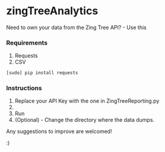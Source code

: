 # zingTreeAnalytics

Need to own your data from the Zing Tree API? - Use this

### Requirements 
1. Requests
2. CSV


```sh
[sudo] pip install requests
```

### Instructions
1. Replace your API Key with the one in ZingTreeReporting.py 
2. 
3. Run 
4. (Optional) - Change the directory where the data dumps.


Any suggestions to improve are welcomed!

:)
